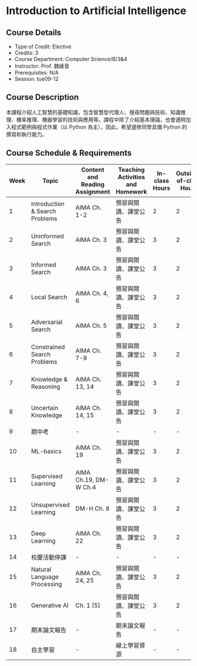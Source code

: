 # Introduction to Artificial Intelligence

## Course Details
- Type of Credit: Elective
- Credits: 3
- Course Department: Computer Science/B/3&4
- Instructor: Prof. 魏綾音
- Prerequisites: N/A
- Session: tue09-12

## Course Description
本課程介紹人工智慧的基礎知識，包含智慧型代理人、搜尋問題與技術、知識推理、機率推理、機器學習的技術與應用等。課程中除了介紹基本理論，也會適時加入程式範例與程式作業（以 Python 為主），因此，希望選修同學具備 Python 的撰寫和執行能力。

## Course Schedule & Requirements
| Week | Topic                             | Content and Reading Assignment        | Teaching Activities and Homework  | In-class Hours | Outside-of-class Hours |
|------|-----------------------------------|---------------------------------------|-----------------------------------|----------------|-------------------------|
| 1    | Introduction & Search Problems    | AIMA Ch. 1-2                          | 預習與閱讀、課堂公告               | 2              | 2                       |
| 2    | Uninformed Search                 | AIMA Ch. 3                            | 預習與閱讀、課堂公告               | 3              | 2                       |
| 3    | Informed Search                   | AIMA Ch. 3                            | 預習與閱讀、課堂公告               | 3              | 2                       |
| 4    | Local Search                      | AIMA Ch. 4, 6                         | 預習與閱讀、課堂公告               | 3              | 2                       |
| 5    | Adversarial Search                | AIMA Ch. 5                            | 預習與閱讀、課堂公告               | 3              | 2                       |
| 6    | Constrained Search Problems       | AIMA Ch. 7-9                          | 預習與閱讀、課堂公告               | 3              | 2                       |
| 7    | Knowledge & Reasoning             | AIMA Ch. 13, 14                       | 預習與閱讀、課堂公告               | 3              | 2                       |
| 8    | Uncertain Knowledge               | AIMA Ch. 14, 15                       | 預習與閱讀、課堂公告               | 3              | 2                       |
| 9    | 期中考                            | -                                     | -                                 | -              | -                       |
| 10   | ML-basics                         | AIMA Ch. 19                           | 預習與閱讀、課堂公告               | 3              | 2                       |
| 11   | Supervised Learning               | AIMA Ch.19, DM-W Ch.4                 | 預習與閱讀、課堂公告               | 3              | 2                       |
| 12   | Unsupervised Learning             | DM-H Ch. 8                            | 預習與閱讀、課堂公告               | 3              | 2                       |
| 13   | Deep Learning                     | AIMA Ch. 22                           | 預習與閱讀、課堂公告               | 3              | 2                       |
| 14   | 校慶活動停課                     | -                                     | -                                 | -              | -                       |
| 15   | Natural Language Processing       | AIMA Ch. 24, 25                       | 預習與閱讀、課堂公告               | 3              | 2                       |
| 16   | Generative AI                     | Ch. 1 [5]                             | 預習與閱讀、課堂公告               | 3              | 2                       |
| 17   | 期末論文報告                     | -                                     | 期末論文報告                       | -              | -                       |
| 18   | 自主學習                          | -                                     | 線上學習資源                       | -              | -                       |